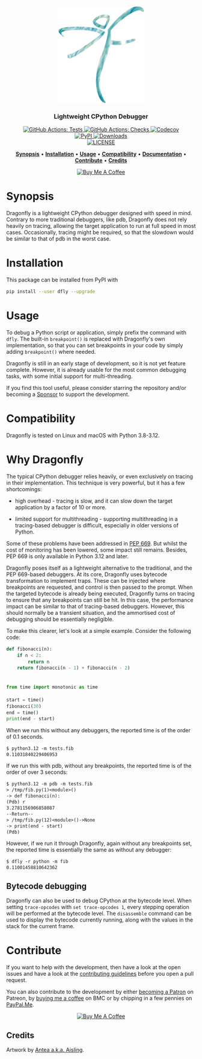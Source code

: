 <p align="center">
  <br/>
  <img src="art/logo.png"
       alt="Dragonfly logo"
       height="256px" />
  <br/>
</p>

<h3 align="center">Lightweight CPython Debugger</h3>

<p align="center">
  <a href="https://github.com/P403n1x87/dragonfly/actions?workflow=Tests">
    <img src="https://github.com/P403n1x87/dragonfly/workflows/Tests/badge.svg"
         alt="GitHub Actions: Tests">
  </a>
  <a href="https://github.com/P403n1x87/dragonfly/actions?workflow=Checks">
    <img src="https://github.com/P403n1x87/dragonfly/workflows/Checks/badge.svg"
         alt="GitHub Actions: Checks">
  </a>  <a href="https://codecov.io/gh/P403n1x87/dragonfly">
    <img src="https://codecov.io/gh/P403n1x87/dragonfly/branch/main/graph/badge.svg"
         alt="Codecov">
  </a>
  <br/>
  <a href="https://pypi.org/project/dfly/">
    <img src="https://img.shields.io/pypi/v/dfly.svg"
         alt="PyPI">
  </a>
  <a href="https://pepy.tech/project/dfly">
    <img src="https://static.pepy.tech/personalized-badge/dfly?period=total&units=international_system&left_color=grey&right_color=blue&left_text=downloads"
         alt="Downloads" />
  <a/>
  <br/>
  <a href="https://github.com/P403n1x87/dragonfly/blob/main/LICENSE.md">
    <img src="https://img.shields.io/badge/license-GPLv3-ff69b4.svg"
         alt="LICENSE">
  </a>
</p>

<p align="center">
  <a href="#synopsis"><b>Synopsis</b></a>&nbsp;&bull;
  <a href="#installation"><b>Installation</b></a>&nbsp;&bull;
  <a href="#usage"><b>Usage</b></a>&nbsp;&bull;
  <a href="#compatibility"><b>Compatibility</b></a>&nbsp;&bull;
  <a href="#documentation"><b>Documentation</b></a>&nbsp;&bull;
  <a href="#contribute"><b>Contribute</b></a>&nbsp;&bull;
  <a href="#credits"><b>Credits</b></a>
</p>

<p align="center">
  <a href="https://www.buymeacoffee.com/Q9C1Hnm28" target="_blank">
    <img src="https://www.buymeacoffee.com/assets/img/custom_images/orange_img.png" alt="Buy Me A Coffee" />
  </a>
</p>


# Synopsis

Dragonfly is a lightweight CPython debugger designed with speed in mind.
Contrary to more traditional debuggers, like pdb, Dragonfly does not rely
heavily on tracing, allowing the target application to run at full speed in most
cases. Occasionally, tracing might be required, so that the slowdown would be
similar to that of pdb in the worst case.


# Installation

This package can be installed from PyPI with

~~~ bash
pip install --user dfly --upgrade
~~~


# Usage

To debug a Python script or application, simply prefix the command with `dfly`.
The built-in `breakpoint()` is replaced with Dragonfly's own implementation, so
that you can set breakpoints in your code by simply adding `breakpoint()` where
needed.

Dragonfly is still in an early stage of development, so it is not yet feature
complete. However, it is already usable for the most common debugging tasks,
with some initial support for multi-threading.

If you find this tool useful, please consider starring the repository and/or
becoming a [Sponsor][sponsor] to support the development.


# Compatibility

Dragonfly is tested on Linux and macOS with Python 3.8-3.12.


# Why Dragonfly

The typical CPython debugger relies heavily, or even exclusively on tracing in
their implementation. This technique is very powerful, but it has a few
shortcomings:

- high overhead - tracing is slow, and it can slow down the target application
  by a factor of 10 or more.

- limited support for multithreading - supporting multithreading in a
  tracing-based debugger is difficult, especially in older versions of Python.

Some of these problems have been addressed in [PEP 669][pep-0669]. But whilst
the cost of monitoring has been lowered, some impact still remains. Besides,
PEP 669 is only available in Python 3.12 and later.

Dragonfly poses itself as a lightweight alternative to the traditional, and the
PEP 669-based debuggers. At its core, Dragonfly uses bytecode transformation to
implement traps. These can be injected where breakpoints are requested, and
control is then passed to the prompt. When the targeted bytecode is already
being executed, Dragonfly turns on tracing to ensure that any breakpoints can
still be hit. In this case, the performance impact can be similar to that of
tracing-based debuggers. However, this should normally be a transient situation,
and the ammortised cost of debugging should be essentially negligible.

To make this clearer, let's look at a simple example. Consider the following
code:

```python
def fibonacci(n):
    if n < 2:
        return n
    return fibonacci(n - 1) + fibonacci(n - 2)


from time import monotonic as time

start = time()
fibonacci(30)
end = time()
print(end - start)
```

When we run this without any debuggers, the reported time is of the order of
0.1 seconds.

```console
$ python3.12 -m tests.fib
0.11031840229406953
```

If we run this with pdb, without any breakpoints, the reported time is of the
order of over 3 seconds:

```console
$ python3.12 -m pdb -m tests.fib
> /tmp/fib.py(1)<module>()
-> def fibonacci(n):
(Pdb) r
3.2781156906858087
--Return--
> /tmp/fib.py(12)<module>()->None
-> print(end - start)
(Pdb) 
```

However, if we run it through Dragonfly, again without any breakpoints set, the
reported time is essentially the same as without any debugger:

```console
$ dfly -r python -m fib         
0.11001458810642362
```

## Bytecode debugging

Dragonfly can also be used to debug CPython at the bytecode level. When setting
`trace-opcodes` with `set trace-opcodes 1`, every stepping operation will be
performed at the bytecode level. The `disassemble` command can be used to
display the bytecode currently running, along with the values in the stack for
the current frame.


# Contribute

If you want to help with the development, then have a look at the open issues
and have a look at the [contributing guidelines](CONTRIBUTING.md) before you
open a pull request.

You can also contribute to the development by either [becoming a
Patron](https://www.patreon.com/bePatron?u=19221563) on Patreon, by [buying me a
coffee](https://www.buymeacoffee.com/Q9C1Hnm28) on BMC or by chipping in a few
pennies on [PayPal.Me](https://www.paypal.me/gtornetta/1).

<p align="center">
  <a href="https://www.buymeacoffee.com/Q9C1Hnm28" target="_blank">
    <img src="https://www.buymeacoffee.com/assets/img/custom_images/orange_img.png"
         alt="Buy Me A Coffee" />
  </a>
</p>


## Credits

Artwork by [Antea a.k.a. Aisling][aisling].


[aisling]: https://linktr.ee/ladyofshalott
[pep-0669]: https://peps.python.org/pep-0669/
[sponsor]: https://www.github.com/sponsors/P403n1x87
